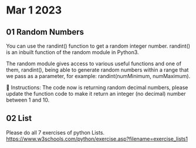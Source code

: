# Mar 1 2023

## 01 Random Numbers

You can use the randint() function to get a random integer number. randint() is an inbuilt function of the random module in Python3.

The random module gives access to various useful functions and one of them, randint(), being able to generate random numbers within a range that we pass as a parameter, for example: randint(numMinimum, numMaximum).

📝 Instructions:
The code now is returning random decimal numbers, please update the function code to make it return an integer (no decimal) number between 1 and 10.

## 02 List

Please do all 7 exercises of python Lists.
https://www.w3schools.com/python/exercise.asp?filename=exercise_lists1
